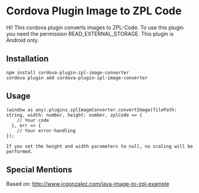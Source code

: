 # Cordova Plugin Image to ZPL Code

Hi! This cordova plugin converts images to ZPL-Code. To use this plugin you need the permission READ_EXTERNAL_STORAGE. This plugin is Android only.

## Installation

    npm install cordova-plugin-zpl-image-converter
    cordova plugin add cordova-plugin-zpl-image-converter

## Usage

    (window as any).plugins.zplImageConverter.convertImage(filePath: string, width: number, height: number, zplCode => {
        // Your code
      }, err => {
        // Your error-handling
    });

    If you set the height and width parameters to null, no scaling will be performed.

## Special Mentions

Based on: http://www.jcgonzalez.com/java-image-to-zpl-example